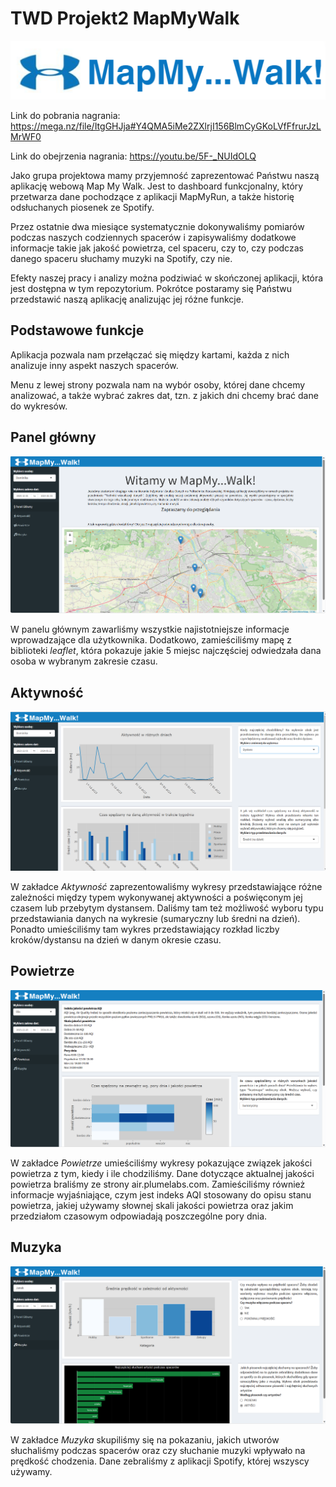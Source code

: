 # TWD Projekt2 MapMyWalk
![logo](./www/logo.png) 

Link do pobrania nagrania: https://mega.nz/file/ItgGHJja#Y4QMA5iMe2ZXlrjI156BlmCyGKoLVfFfrurJzLMrWF0

Link do obejrzenia nagrania: https://youtu.be/5F-_NUIdOLQ

Jako grupa projektowa mamy przyjemność zaprezentować Państwu naszą aplikację webową Map My Walk.
Jest to dashboard funkcjonalny, który przetwarza dane pochodzące z aplikacji MapMyRun, a także historię odsłuchanych piosenek ze Spotify. 

Przez ostatnie dwa miesiące systematycznie dokonywaliśmy pomiarów podczas naszych codziennych spacerów i zapisywaliśmy dodatkowe informacje takie jak jakość powietrza, cel spaceru, czy to, czy podczas danego spaceru słuchamy muzyki na Spotify, czy nie.

Efekty naszej pracy i analizy można podziwiać w skończonej aplikacji, która jest dostępna w tym repozytorium.
Pokrótce postaramy się Państwu przedstawić naszą aplikację analizując jej różne funkcje.

## Podstawowe funkcje

Aplikacja pozwala nam przełączać się między kartami, każda z nich analizuje inny aspekt naszych spacerów.

Menu z lewej strony pozwala nam na wybór osoby, której dane chcemy analizować, a także wybrać zakres dat, tzn. z jakich dni chcemy brać dane do wykresów.

## Panel główny

![screen1](./ScreenShoty/Panel_główny.png) 

W panelu głównym zawarliśmy wszystkie najistotniejsze informacje wprowadzające dla użytkownika. Dodatkowo, zamieściliśmy mapę z biblioteki *leaflet*, która pokazuje jakie 5 miejsc najczęściej odwiedzała dana osoba w wybranym zakresie czasu.

## Aktywność

![screen2](./ScreenShoty/Aktywność.png) 

W zakładce *Aktywność* zaprezentowaliśmy wykresy przedstawiające różne zależności między typem wykonywanej aktywności a poświęconym jej czasem lub przebytym dystansem. Daliśmy tam też możliwość wyboru typu przedstawiania danych na wykresie (sumaryczny lub średni na dzień). Ponadto umieściliśmy tam wykres przedstawiający rozkład liczby kroków/dystansu na dzień w danym okresie czasu.

## Powietrze

![screen3](./ScreenShoty/Powietrze.png) 

W zakładce *Powietrze* umieściliśmy wykresy pokazujące związek jakości powietrza z tym, kiedy i ile chodziliśmy. Dane dotyczące aktualnej jakości powietrza braliśmy ze strony air.plumelabs.com. Zamieściliśmy również informacje wyjaśniające, czym jest indeks AQI stosowany do opisu stanu powietrza, jakiej używamy słownej skali jakości powietrza oraz jakim przedziałom czasowym odpowiadają poszczególne pory dnia.

## Muzyka

![screen4](./ScreenShoty/Muzyka.png) 

W zakładce *Muzyka* skupiliśmy się na pokazaniu, jakich utworów słuchaliśmy podczas spacerów oraz czy słuchanie muzyki wpływało na prędkość chodzenia. Dane zebraliśmy z aplikacji Spotify, której wszyscy używamy.
